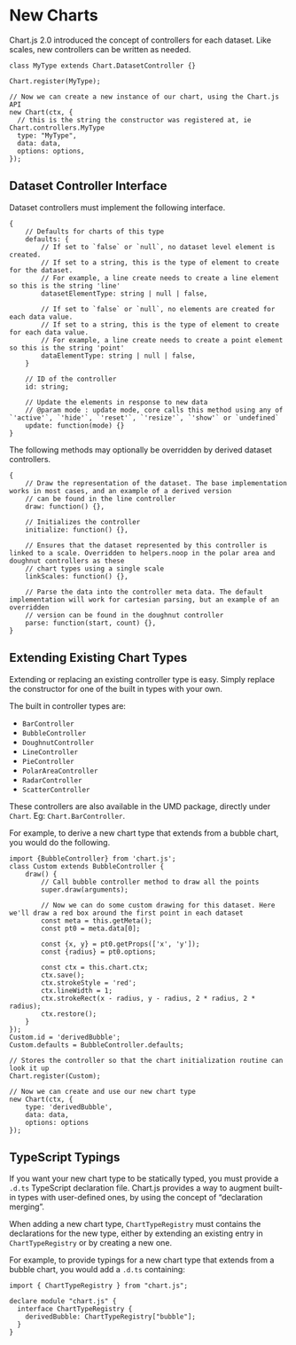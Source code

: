 New Charts
==========

Chart.js 2.0 introduced the concept of controllers for each dataset. Like scales, new controllers can be written as needed.

    class MyType extends Chart.DatasetController {}

    Chart.register(MyType);

    // Now we can create a new instance of our chart, using the Chart.js API
    new Chart(ctx, {
      // this is the string the constructor was registered at, ie Chart.controllers.MyType
      type: "MyType",
      data: data,
      options: options,
    });

Dataset Controller Interface
----------------------------

Dataset controllers must implement the following interface.

    {
        // Defaults for charts of this type
        defaults: {
            // If set to `false` or `null`, no dataset level element is created.
            // If set to a string, this is the type of element to create for the dataset.
            // For example, a line create needs to create a line element so this is the string 'line'
            datasetElementType: string | null | false,

            // If set to `false` or `null`, no elements are created for each data value.
            // If set to a string, this is the type of element to create for each data value.
            // For example, a line create needs to create a point element so this is the string 'point'
            dataElementType: string | null | false,
        }

        // ID of the controller
        id: string;

        // Update the elements in response to new data
        // @param mode : update mode, core calls this method using any of `'active'`, `'hide'`, `'reset'`, `'resize'`, `'show'` or `undefined`
        update: function(mode) {}
    }

The following methods may optionally be overridden by derived dataset controllers.

    {
        // Draw the representation of the dataset. The base implementation works in most cases, and an example of a derived version
        // can be found in the line controller
        draw: function() {},

        // Initializes the controller
        initialize: function() {},

        // Ensures that the dataset represented by this controller is linked to a scale. Overridden to helpers.noop in the polar area and doughnut controllers as these
        // chart types using a single scale
        linkScales: function() {},

        // Parse the data into the controller meta data. The default implementation will work for cartesian parsing, but an example of an overridden
        // version can be found in the doughnut controller
        parse: function(start, count) {},
    }

Extending Existing Chart Types
------------------------------

Extending or replacing an existing controller type is easy. Simply replace the constructor for one of the built in types with your own.

The built in controller types are:

-   `BarController`
-   `BubbleController`
-   `DoughnutController`
-   `LineController`
-   `PieController`
-   `PolarAreaController`
-   `RadarController`
-   `ScatterController`

These controllers are also available in the UMD package, directly under `Chart`. Eg: `Chart.BarController`.

For example, to derive a new chart type that extends from a bubble chart, you would do the following.

    import {BubbleController} from 'chart.js';
    class Custom extends BubbleController {
        draw() {
            // Call bubble controller method to draw all the points
            super.draw(arguments);

            // Now we can do some custom drawing for this dataset. Here we'll draw a red box around the first point in each dataset
            const meta = this.getMeta();
            const pt0 = meta.data[0];

            const {x, y} = pt0.getProps(['x', 'y']);
            const {radius} = pt0.options;

            const ctx = this.chart.ctx;
            ctx.save();
            ctx.strokeStyle = 'red';
            ctx.lineWidth = 1;
            ctx.strokeRect(x - radius, y - radius, 2 * radius, 2 * radius);
            ctx.restore();
        }
    });
    Custom.id = 'derivedBubble';
    Custom.defaults = BubbleController.defaults;

    // Stores the controller so that the chart initialization routine can look it up
    Chart.register(Custom);

    // Now we can create and use our new chart type
    new Chart(ctx, {
        type: 'derivedBubble',
        data: data,
        options: options
    });

TypeScript Typings
------------------

If you want your new chart type to be statically typed, you must provide a `.d.ts` TypeScript declaration file. Chart.js provides a way to augment built-in types with user-defined ones, by using the concept of “declaration merging”.

When adding a new chart type, `ChartTypeRegistry` must contains the declarations for the new type, either by extending an existing entry in `ChartTypeRegistry` or by creating a new one.

For example, to provide typings for a new chart type that extends from a bubble chart, you would add a `.d.ts` containing:

    import { ChartTypeRegistry } from "chart.js";

    declare module "chart.js" {
      interface ChartTypeRegistry {
        derivedBubble: ChartTypeRegistry["bubble"];
      }
    }
